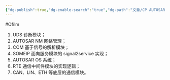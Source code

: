 ```yaml
---
{"dg-publish":true,"dg-enable-search":"true","dg-path":"文章/CP AUTOSAR 的几个技术点.md","permalink":"/文章/CP AUTOSAR 的几个技术点/","dgEnableSearch":"true","dgPassFrontmatter":true,"created":"2022-07-22T15:41:23.000+08:00","updated":"2023-11-17T15:41:23.000+08:00"}
---
```


#Ofilm 

1. UDS 诊断模块；
2. AUTOSAR NM 网络管理；
3. COM 基于信号的解析模块；
4. SOMEIP 面向服务模块的 signal2service 实现；
5. AUTOSAR OS 系统；
6. RTE 通信中间件模块的实现逻辑；
7. CAN、LIN、ETH 等底层的通信模块。